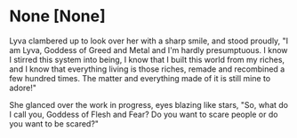 # None [None]
Lyva clambered up to look over her with a sharp smile, and stood proudly, "I am Lyva, Goddess of Greed and Metal and I'm hardly presumptuous. I know I stirred this system into being, I know that I built this world from my riches, and I know that everything living is those riches, remade and recombined a few hundred times. The matter and everything made of it is still mine to adore!"       

She glanced over the work in progress, eyes blazing like stars, "So, what do I call you, Goddess of Flesh and Fear? Do you want to scare people or do you want to be scared?"
